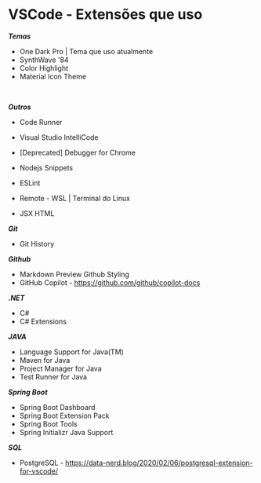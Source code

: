# VSCode - Extensões que uso <br>

***Temas*** <br>

- One Dark Pro | Tema que uso atualmente
- SynthWave '84
- Color Highlight
- Material Icon Theme

<br>

***Outros*** <br>

- Code Runner
- Visual Studio IntelliCode
- [Deprecated] Debugger for Chrome

- Nodejs Snippets
- ESLint
- Remote - WSL | Terminal do Linux
- JSX HTML <tags/>

***Git***
- Git History

***Github***
- Markdown Preview Github Styling
- GitHub Copilot - https://github.com/github/copilot-docs

***.NET***
- C#
- C# Extensions

***JAVA***
- Language Support for Java(TM)
- Maven for Java
- Project Manager for Java
- Test Runner for Java


***Spring Boot***
- Spring Boot Dashboard
- Spring Boot Extension Pack
- Spring Boot Tools
- Spring Initializr Java Support

***SQL***
- PostgreSQL - https://data-nerd.blog/2020/02/06/postgresql-extension-for-vscode/



